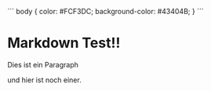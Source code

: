 ´´´
body {
  color: #FCF3DC;
  background-color: #43404B;
}
´´´

# Markdown Test!!
Dies ist ein Paragraph




und hier ist noch einer.
